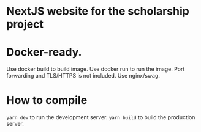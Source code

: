 # NextJS website for the scholarship project

# Docker-ready. 

Use docker build to build image. Use docker run to run the image. 
Port forwarding and TLS/HTTPS is not included. Use nginx/swag.

# How to compile

`yarn dev` to run the development server.
`yarn build` to build the production server.

